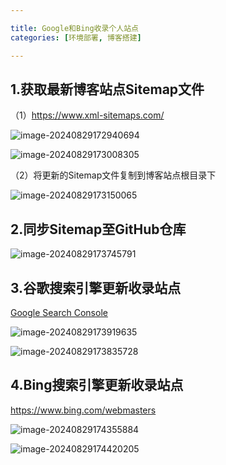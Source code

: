```yaml
---

title: Google和Bing收录个人站点
categories: [环境部署, 博客搭建]

---
```


## 1.获取最新博客站点Sitemap文件

（1）https://www.xml-sitemaps.com/

![image-20240829172940694](https://cdn.jsdelivr.net/gh/Pres3nt/Typoraimages@master/images/202408291729792.png)

![image-20240829173008305](https://cdn.jsdelivr.net/gh/Pres3nt/Typoraimages@master/images/202408291730409.png)

（2）将更新的Sitemap文件复制到博客站点根目录下

![image-20240829173150065](https://cdn.jsdelivr.net/gh/Pres3nt/Typoraimages@master/images/202408291731122.png)

## 2.同步Sitemap至GitHub仓库

![image-20240829173745791](https://cdn.jsdelivr.net/gh/Pres3nt/Typoraimages@master/images/202408291737830.png)

## 3.谷歌搜索引擎更新收录站点

[Google Search Console](https://search.google.com/search-console/about#utm_source=en-wmxmsg&utm_medium=wmxmsg&utm_campaign=bm&authuser=0)

![image-20240829173919635](https://cdn.jsdelivr.net/gh/Pres3nt/Typoraimages@master/images/202408291739711.png)

![image-20240829173835728](https://cdn.jsdelivr.net/gh/Pres3nt/Typoraimages@master/images/202408291738803.png)

## 4.Bing搜索引擎更新收录站点

https://www.bing.com/webmasters

![image-20240829174355884](https://cdn.jsdelivr.net/gh/Pres3nt/Typoraimages@master/images/202408291743972.png)

![image-20240829174420205](https://cdn.jsdelivr.net/gh/Pres3nt/Typoraimages@master/images/202408291744279.png)
